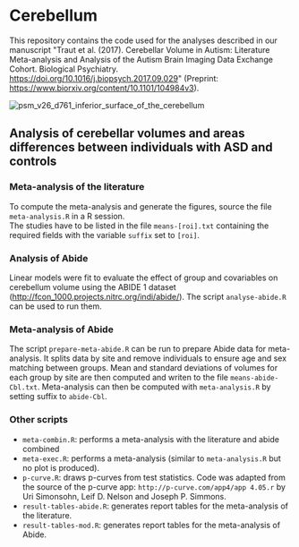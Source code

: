 # Cerebellum

This repository contains the code used for the analyses described in our manuscript "Traut et al. (2017). Cerebellar Volume in Autism: Literature Meta-analysis and Analysis of the Autism Brain Imaging Data Exchange Cohort. Biological Psychiatry. https://doi.org/10.1016/j.biopsych.2017.09.029" (Preprint: https://www.biorxiv.org/content/10.1101/104984v3).

![psm_v26_d761_inferior_surface_of_the_cerebellum](https://cloud.githubusercontent.com/assets/2310732/22600049/3762a1ae-ea39-11e6-990f-7cb88209e664.jpg)

## Analysis of cerebellar volumes and areas differences between individuals with ASD and controls

### Meta-analysis of the literature

To compute the meta-analysis and generate the figures, source the file `meta-analysis.R` in a R session.<br>
The studies have to be listed in the file `means-[roi].txt` containing the required fields with the variable `suffix` set to `[roi]`.

### Analysis of Abide

Linear models were fit to evaluate the effect of group and covariables on cerebellum volume using the ABIDE 1 dataset (http://fcon_1000.projects.nitrc.org/indi/abide/).
The script `analyse-abide.R` can be used to run them.

### Meta-analysis of Abide

The script `prepare-meta-abide.R` can be run to prepare Abide data for meta-analysis. It splits data by site and remove individuals to ensure age and sex matching between groups. Mean and standard deviations of volumes for each group by site are then computed and writen to the file `means-abide-Cbl.txt`.
Meta-analysis can then be computed with  `meta-analysis.R` by setting suffix to `abide-Cbl`.

### Other scripts

- `meta-combin.R`: performs a meta-analysis with the literature and abide combined
- `meta-exec.R`: performs a meta-analysis (similar to `meta-analysis.R` but no plot is produced).
- `p-curve.R`: draws p-curves from test statistics. Code was adapted from the source of the p-curve app: `http://p-curve.com/app4/app 4.05.r` by Uri Simonsohn, Leif D. Nelson and Joseph P. Simmons.
- `result-tables-abide.R`: generates report tables for the meta-analysis of the literature.
- `result-tables-mod.R`: generates report tables for the meta-analysis of Abide.
